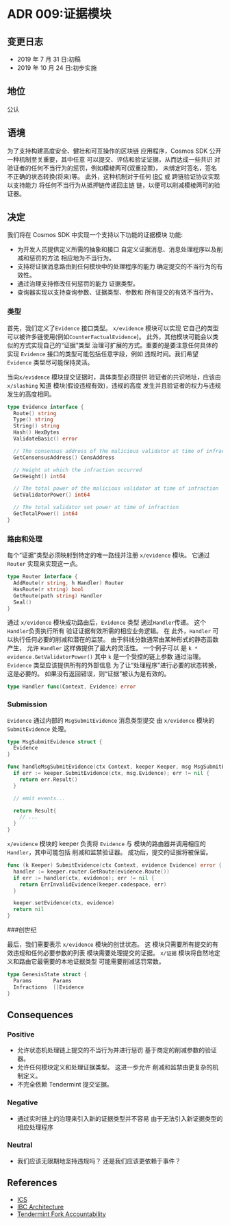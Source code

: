 # ADR 009:证据模块

## 变更日志

- 2019 年 7 月 31 日:初稿
- 2019 年 10 月 24 日:初步实施

## 地位

公认

## 语境

为了支持构建高度安全、健壮和可互操作的区块链
应用程序，Cosmos SDK 公开一种机制至关重要，其中任意
可以提交、评估和验证证据，从而达成一些共识
对验证者的任何不当行为的惩罚，例如模棱两可(双重投票)，
未绑定时签名，签名不正确的状态转换(将来)等。
此外，这种机制对于任何
[IBC](https://github.com/cosmos/ics/blob/master/ibc/2_IBC_ARCHITECTURE.md) 或
跨链验证协议实现以支持能力
将任何不当行为从抵押链传递回主链
链，以便可以削减模棱两可的验证器。

## 决定

我们将在 Cosmos SDK 中实现一个支持以下功能的证据模块
功能:

- 为开发人员提供定义所需的抽象和接口
  自定义证据消息、消息处理程序以及削减和惩罚的方法
  相应地为不当行为。
- 支持将证据消息路由到任何模块中的处理程序的能力
  确定提交的不当行为的有效性。
- 通过治理支持修改任何惩罚的能力
  证据类型。
- 查询器实现以支持查询参数、证据类型、参数和
  所有提交的有效不当行为。

### 类型

首先，我们定义了`Evidence` 接口类型。 `x/evidence` 模块可以实现
它自己的类型可以被许多链使用(例如`CounterFactualEvidence`)。
此外，其他模块可能会以类似的方式实现自己的“证据”类型
治理可扩展的方式。重要的是要注意任何具体的
实现 `Evidence` 接口的类型可能包括任意字段，例如
违规时间。我们希望 `Evidence` 类型尽可能保持灵活。

当向`x/evidence` 模块提交证据时，具体类型必须提供
验证者的共识地址，应该由`x/slashing` 知道
模块(假设违规有效)，违规的高度
发生并且验证者的权力与违规发生的高度相同。

```go
type Evidence interface {
  Route() string
  Type() string
  String() string
  Hash() HexBytes
  ValidateBasic() error

  // The consensus address of the malicious validator at time of infraction
  GetConsensusAddress() ConsAddress

  // Height at which the infraction occurred
  GetHeight() int64

  // The total power of the malicious validator at time of infraction
  GetValidatorPower() int64

  // The total validator set power at time of infraction
  GetTotalPower() int64
}
```

### 路由和处理

每个“证据”类型必须映射到特定的唯一路线并注册
`x/evidence` 模块。 它通过`Router` 实现来实现这一点。 

```go
type Router interface {
  AddRoute(r string, h Handler) Router
  HasRoute(r string) bool
  GetRoute(path string) Handler
  Seal()
}
```

通过 `x/evidence` 模块成功路由后，`Evidence` 类型
通过`Handler`传递。 这个`Handler`负责执行所有
验证证据有效所需的相应业务逻辑。 在
此外，`Handler` 可以执行任何必要的削减和潜在的监禁。
由于斜线分数通常由某种形式的静态函数产生，
允许 `Handler` 这样做提供了最大的灵活性。 一个例子可以
是 `k * evidence.GetValidatorPower()` 其中 `k` 是一个受控的链上参数
通过治理。 `Evidence` 类型应该提供所有的外部信息
为了让“处理程序”进行必要的状态转换，这是必要的。
如果没有返回错误，则“证据”被认为是有效的。 

```go
type Handler func(Context, Evidence) error
```

### Submission

`Evidence` 通过内部的 `MsgSubmitEvidence` 消息类型提交
由 `x/evidence` 模块的 `SubmitEvidence` 处理。

```go
type MsgSubmitEvidence struct {
  Evidence
}

func handleMsgSubmitEvidence(ctx Context, keeper Keeper, msg MsgSubmitEvidence) Result {
  if err := keeper.SubmitEvidence(ctx, msg.Evidence); err != nil {
    return err.Result()
  }

  // emit events...

  return Result{
    // ...
  }
}
```

`x/evidence` 模块的 keeper 负责将 `Evidence` 与
模块的路由器并调用相应的`Handler`，其中可能包括
削减和监禁验证器。 成功后，提交的证据将被保留。

```go
func (k Keeper) SubmitEvidence(ctx Context, evidence Evidence) error {
  handler := keeper.router.GetRoute(evidence.Route())
  if err := handler(ctx, evidence); err != nil {
    return ErrInvalidEvidence(keeper.codespace, err)
  }

  keeper.setEvidence(ctx, evidence)
  return nil
}
```

###创世纪

最后，我们需要表示 `x/evidence` 模块的创世状态。 这
模块只需要所有提交的有效违规和任何必要参数的列表
模块需要处理提交的证据。 `x/证据`
模块将自然地定义和路由它最需要的本地证据类型
可能需要削减惩罚常数。 

```go
type GenesisState struct {
  Params       Params
  Infractions  []Evidence
}
```

## Consequences

### Positive

- 允许状态机处理链上提交的不当行为并进行惩罚
   基于商定的削减参数的验证器。
- 允许任何模块定义和处理证据类型。 这进一步允许
   削减和监禁由更复杂的机制定义。
- 不完全依赖 Tendermint 提交证据。 
### Negative

- 通过实时链上的治理来引入新的证据类型并不容易
   由于无法引入新证据类型的相应处理程序 

### Neutral

- 我们应该无限期地坚持违规吗？ 还是我们应该更依赖于事件？ 

## References

- [ICS](https://github.com/cosmos/ics)
- [IBC Architecture](https://github.com/cosmos/ics/blob/master/ibc/1_IBC_ARCHITECTURE.md)
- [Tendermint Fork Accountability](https://github.com/tendermint/spec/blob/7b3138e69490f410768d9b1ffc7a17abc23ea397/spec/consensus/fork-accountability.md)
